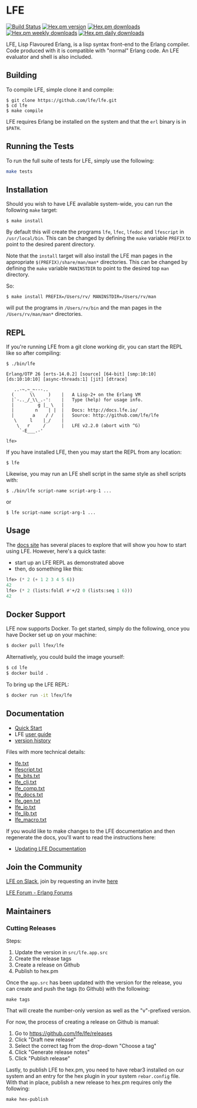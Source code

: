 # LFE

[![Build Status](https://github.com/lfe/lfe/workflows/ci%2Fcd/badge.svg)](https://github.com/lfe/lfe/actions)
[![Hex.pm version](https://img.shields.io/hexpm/v/lfe.svg)](https://hex.pm/packages/lfe)
[![Hex.pm downloads](https://img.shields.io/hexpm/dt/lfe.svg)](https://hex.pm/packages/lfe)
[![Hex.pm weekly downloads](https://img.shields.io/hexpm/dw/lfe.svg)](https://hex.pm/packages/lfe)
[![Hex.pm daily downloads](https://img.shields.io/hexpm/dd/lfe.svg)](https://hex.pm/packages/lfe)

LFE, Lisp Flavoured Erlang, is a lisp syntax front-end to the Erlang
compiler. Code produced with it is compatible with "normal" Erlang
code. An LFE evaluator and shell is also included.


## Building

To compile LFE, simple clone it and compile:

```shell
$ git clone https://github.com/lfe/lfe.git
$ cd lfe
$ make compile
```

LFE requires Erlang be installed on the system and that the ``erl`` binary is
in ``$PATH``.

## Running the Tests

To run the full suite of tests for LFE, simply use the following:

```sh
make tests
```

## Installation

Should you wish to have LFE available system-wide, you can run
the following ``make`` target:

```shell
$ make install
```

By default this will create the programs ``lfe``, ``lfec``, ``lfedoc`` and
``lfescript`` in ``/usr/local/bin``. This can be changed by defining the
``make`` variable ``PREFIX`` to point to the desired parent directory.

Note that the ``install`` target will also install the LFE man pages in the
appropriate ``$(PREFIX)/share/man/man*`` directories. This can be changed by
defining the ``make`` variable ``MANINSTDIR`` to point to the desired top
``man`` directory.

So:

```shell
$ make install PREFIX=/Users/rv/ MANINSTDIR=/Users/rv/man
```

will put the programs in ``/Users/rv/bin`` and the man pages in the
``/Users/rv/man/man*`` directories.


## REPL

If you're running LFE from a git clone working dir, you can start the REPL
like so after compiling:

```shell
$ ./bin/lfe
```
```text
Erlang/OTP 26 [erts-14.0.2] [source] [64-bit] [smp:10:10] [ds:10:10:10] [async-threads:1] [jit] [dtrace]

   ..-~.~_~---..
  (      \\     )    |   A Lisp-2+ on the Erlang VM
  |`-.._/_\\_.-':    |   Type (help) for usage info.
  |         g |_ \   |
  |        n    | |  |   Docs: http://docs.lfe.io/
  |       a    / /   |   Source: http://github.com/lfe/lfe
   \     l    |_/    |
    \   r     /      |   LFE v2.2.0 (abort with ^G)
     `-E___.-'

lfe>
```

If you have installed LFE, then you may start the REPL from any location:

```shell
$ lfe
```

Likewise, you may run an LFE shell script in the same style as shell scripts
with:

```shell
$ ./bin/lfe script-name script-arg-1 ...
```

or

```shell
$ lfe script-name script-arg-1 ...
```

## Usage

The [docs site](http://lfe.github.io/docs.html) has several places to explore
that will show you how to start using LFE. However, here's a quick taste:

* start up an LFE REPL as demonstrated above
* then, do something like this:
```cl
lfe> (* 2 (+ 1 2 3 4 5 6))
42
lfe> (* 2 (lists:foldl #'+/2 0 (lists:seq 1 6)))
42
```

## Docker Support

LFE now supports Docker. To get started, simply do the following, once you
have Docker set up on your machine:

```bash
$ docker pull lfex/lfe
```

Alternatively, you could build the image yourself:

```bash
$ cd lfe
$ docker build .
```

To bring up the LFE REPL:

```bash
$ docker run -it lfex/lfe
```

## Documentation

* [Quick Start](https://lfe.gitbooks.io/quick-start/content/)
* LFE [user guide](doc/user_guide.txt)
* [version history](doc/src/version_history.md)

Files with more technical details:

* [lfe.txt](doc/lfe.txt)
* [lfescript.txt](doc/lfescript.txt)
* [lfe_bits.txt](doc/lfe_bits.txt)
* [lfe_clj.txt](doc/lfe_clj.txt)
* [lfe_comp.txt](doc/lfe_comp.txt)
* [lfe_docs.txt](doc/lfe_docs.txt)
* [lfe_gen.txt](doc/lfe_gen.txt)
* [lfe_io.txt](doc/lfe_io.txt)
* [lfe_lib.txt](doc/lfe_lib.txt)
* [lfe_macro.txt](doc/lfe_macro.txt)

If you would like to make changes to the LFE documentation and then regenerate
the docs, you'll want to read the instructions here:

* [Updating LFE Documentation](doc/src/updating_docs.md)

## Join the Community

[LFE on Slack](https://lfe.slack.com), join by requesting an invite [here](https://erlef.org/slack-invite/lfe)

[LFE Forum - Erlang Forums](https://erlangforums.com/lfe)

## Maintainers

### Cutting Releases

Steps:

1. Update the version in `src/lfe.app.src`
1. Create the release tags
1. Create a release on Github
1. Publish to hex.pm

Once the `app.src` has been updated with the version for the release, you can create and push the tags (to Github) with the following:

``` shell
make tags
```

That will create the number-only version as well as the "v"-prefixed version.

For now, the process of creating a release on Github is manual:

1. Go to https://github.com/lfe/lfe/releases
1. Click "Draft new release"
1. Select the correct tag from the drop-down "Choose a tag"
1. Click "Generate release notes"
1. Click "Publish release"

Lastly, to publish LFE to hex.pm, you need to have rebar3 installed on our system and an entry for the hex plugin in your system `rebar.config` file. With that in place, publish a new release to hex.pm requires only the following:

``` shell
make hex-publish
```

